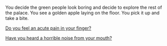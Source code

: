 You decide the green people look boring and decide to explore the rest of the palace.
You see a golden apple laying on the floor.
You pick it up and take a bite.

[Do you feel an acute pain in your finger?](acute-pain/acute-pain.md)

[Have you heard a horrible noise from your mouth?](horrible-noise/horrible-noise.md)

